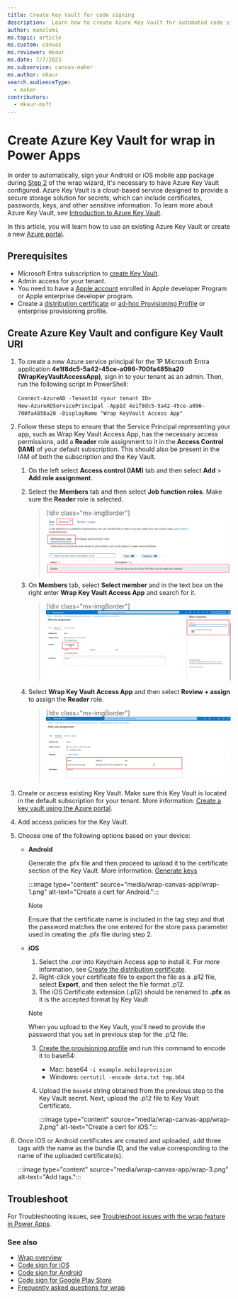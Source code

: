 ```yaml
---
title: Create Key Vault for code signing
description:  Learn how to create Azure Key Vault for automated code signing of native mobile apps in wrap wizard.
author: makolomi
ms.topic: article
ms.custom: canvas
ms.reviewer: mkaur
ms.date: 7/7/2023
ms.subservice: canvas-maker
ms.author: mkaur
search.audienceType: 
  - maker
contributors:
  - mkaur-msft
---
```

# Create Azure Key Vault for wrap in Power Apps

In order to automatically, sign your Android or iOS mobile app package during  [Step 2](wrap-how-to.md#step-2-target-platform) of the wrap wizard, it's necessary to have Azure Key Vault configured. Azure Key Vault is a cloud-based service designed to provide a secure storage solution for secrets, which can include certificates, passwords, keys, and other sensitive information. To learn more about Azure Key Vault, see [Introduction to Azure Key Vault](/azure/key-vault/general/overview).


In this article, you will learn how to use an existing Azure Key Vault or create a new [Azure portal](https://portal.azure.com).

## Prerequisites
  
- Microsoft Entra subscription to [create Key Vault](/azure/key-vault/general/quick-create-portal).
- Admin access for your tenant.
- You need to have a [Apple account](https://developer.apple.com) enrolled in Apple developer Program or Apple enterprise developer program.
- Create a [distribution certificate](code-sign-ios.md#create-the-distribution-certificate) or [ad-hoc Provisioning Profile](code-sign-ios.md#create-an-ios-provisioning-profile) or enterprise provisioning profile.

   
## Create Azure Key Vault and configure Key Vault URI

1. To create a new Azure service principal for the 1P Microsoft Entra application **4e1f8dc5-5a42-45ce-a096-700fa485ba20 (WrapKeyVaultAccessApp)**, sign in to your tenant as an admin. Then, run the following script in PowerShell:

    `Connect-AzureAD -TenantId <your tenant ID>`<br>
   `New-AzureADServicePrincipal -AppId 4e1f8dc5-5a42-45ce-a096-700fa485ba20 -DisplayName "Wrap KeyVault Access App"`


2. Follow these steps to ensure that the Service Principal representing your app, such as Wrap Key Vault Access App, has the necessary access permissions, add a **Reader** role assignment to it in the **Access Control (IAM)** of your default subscription. This should also be present in the IAM of both the subscription and the Key Vault.

   1. On the left select **Access control (IAM)** tab and then select **Add** > **Add role assignment**.
  
   2. Select the **Members** tab and then select **Job function roles**. Make sure the  **Reader** role is selected.
   
       > [!div class="mx-imgBorder"] 
       > ![Select the Members tab.](media/how-to-v2/Add_members.png "Select the Members tab.")

   4. On **Members** tab, select **Select member** and in the text box on the right enter **Wrap Key Vault Access App** and search for it.
   
       > [!div class="mx-imgBorder"] 
       > ![Search for Wrap Key Vault Access App.](media/how-to-v2/Add_role_assignment.png "Search for Wrap Key Vault Access App.")

   5. Select **Wrap Key Vault Access App** and then select **Review + assign** to assign the **Reader** role.
      
       > [!div class="mx-imgBorder"] 
       > ![Assign Reader role to Wrap KeyVault Access App.](media/how-to-v2/Add_role_for_wrap_signing.png "Assign Reader role to Wrap KeyVault Access App.")


3. Create or access existing Key Vault. Make sure this Key Vault is located in the default subscription for your tenant. More information: [Create a key vault using the Azure portal](/azure/key-vault/general/quick-create-portal).
   
4. Add access policies for the Key Vault.
  
5. Choose one of the following options based on your device:
   
     - **Android**

       Generate the .pfx file and then proceed to upload it to the certificate section of the Key Vault. More information: [Generate keys](code-sign-android.md#generate-keys) 
  
       :::image type="content" source="media/wrap-canvas-app/wrap-1.png" alt-text="Create a cert for Android.":::
  
        > [!NOTE]
        > Ensure that the certificate name is included in the tag step and that the password matches the one entered for the store pass parameter used in creating the .pfx file during step 2.
  
     - **iOS** 
       1. Select the .cer into Keychain Access app to install it. For more information, see [Create the distribution certificate](code-sign-ios.md#create-the-distribution-certificate).
       2. Right-click your certificate file to export the file as a .p12 file, select **Export**, and then select the file format .p12.
       3. The iOS Certificate extension (.p12) should be renamed to **.pfx** as it is the accepted format by Key Vault
       
         > [!NOTE]
         > When you upload to the Key Vault, you'll need to provide the password that you set in previous step for the .p12 file.
        
       3. [Create the provisioning profile](code-sign-ios.md#create-an-ios-provisioning-profile) and run this command to encode it to base64:
          - Mac: base64 `-i example.mobileprovision`
          - Windows:  `certutil -encode data.txt tmp.b64`
     
       4. Upload the `base64` string obtained from the previous step to the Key Vault secret. Next, upload the .p12 file to Key Vault Certificate.
    
  
          :::image type="content" source="media/wrap-canvas-app/wrap-2.png" alt-text="Create a cert for iOS.":::

6. Once iOS or Android certificates are created and uploaded, add three tags with the name as the bundle ID, and the value corresponding to the name of the uploaded certificate(s).
  
     :::image type="content" source="media/wrap-canvas-app/wrap-3.png" alt-text="Add tags.":::
  
## Troubleshoot 

For Troubleshooting issues, see [Troubleshoot issues with the wrap feature in Power Apps](/troubleshoot/power-platform/power-apps/manage-apps-and-solutions/wrap-issues).


### See also

- [Wrap overview](overview.md)
- [Code sign for iOS](code-sign-ios.md)
- [Code sign for Android](code-sign-android.md)
- [Code sign for Google Play Store](https://developer.android.com/studio/publish/app-signing)
- [Frequently asked questions for wrap](faq.yml)
